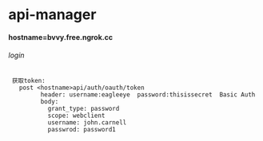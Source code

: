# api-manager
#### hostname=bvvy.free.ngrok.cc

###### login
 ```
  获取token:
    post <hostname>api/auth/oauth/token
          header: username:eagleeye  password:thisissecret  Basic Auth
          body: 
            grant_type: password
            scope: webclient
            username: john.carnell
            passwrod: password1
  
 ```
